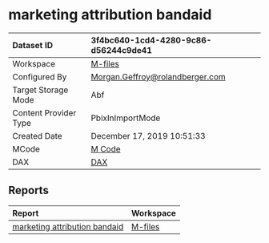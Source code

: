 



# marketing attribution bandaid

|Dataset ID|3f4bc640-1cd4-4280-9c86-d56244c9de41|
| :--- | :--- |
|Workspace|[M-files](../Workspaces/M-files.md)|
|Configured By|Morgan.Geffroy@rolandberger.com|
|Target Storage Mode|Abf|
|Content Provider Type|PbixInImportMode|
|Created Date|December 17, 2019 10:51:33|
|MCode|[M Code](./marketing-attribution-bandaid/mcode.md)|
|DAX|[DAX](./marketing-attribution-bandaid/dax.md)|

## Reports

|Report|Workspace|
| :--- | :--- |
|[marketing attribution bandaid](../Reports/marketing-attribution-bandaid.md)|[M-files](../Workspaces/M-files.md)|
